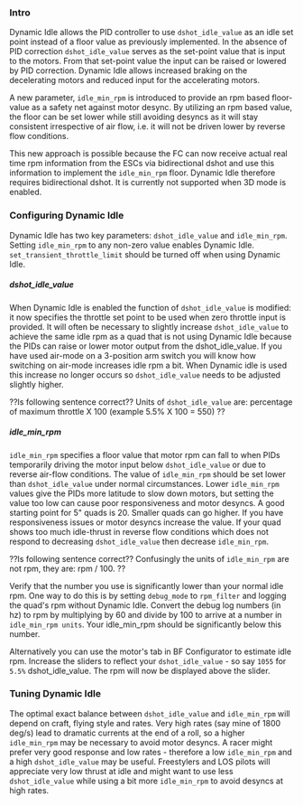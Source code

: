 ### Intro

Dynamic Idle allows the PID controller to use ``dshot_idle_value`` as an idle set point instead of a floor value as previously implemented. In the absence of PID correction ``dshot_idle_value`` serves as the set-point value that is input to the motors. From that set-point value the input can be raised or lowered by PID correction. Dynamic Idle allows  increased braking on the decelerating motors and reduced input for the accelerating motors. 

A new parameter, ``idle_min_rpm`` is introduced to provide an rpm based floor-value as a safety net against motor desync. By utilizing an rpm based value, the floor can be set lower while still avoiding desyncs as it will stay consistent irrespective of air flow, i.e. it will not be driven lower by reverse flow conditions.

This new approach is possible because the FC can now receive actual real time rpm information from the ESCs via bidirectional dshot and use this information to implement the ``idle_min_rpm`` floor. Dynamic Idle therefore requires bidirectional dshot. It is currently not supported when 3D mode is enabled.

### Configuring Dynamic Idle

Dynamic Idle has two key parameters: ``dshot_idle_value`` and ``idle_min_rpm``. Setting ``idle_min_rpm`` to any non-zero value enables Dynamic Idle. ``set_transient_throttle_limit`` should be turned off when using Dynamic Idle.

##### dshot_idle_value
When Dynamic Idle is enabled the function of ``dshot_idle_value`` is modified: it now specifies the throttle set point to be used when zero throttle input is provided. It will often be necessary to slightly increase ``dshot_idle_value`` to achieve the same idle rpm as a quad that is not using Dynamic Idle because the PIDs can raise or lower motor output from the dshot_idle_value. If you have used air-mode on a 3-position arm switch you will know how switching on air-mode increases idle rpm a bit. When Dynamic idle is used this increase no longer occurs so ``dshot_idle_value`` needs to be adjusted slightly higher.

??Is following sentence correct??
Units of ``dshot_idle_value`` are: percentage of maximum throttle X 100 (example 5.5% X 100 = 550)
??

##### idle_min_rpm
``idle_min_rpm`` specifies a floor value that motor rpm can fall to when PIDs temporarily driving the motor input below ``dshot_idle_value`` or due to reverse air-flow conditions. The value of ``idle_min_rpm`` should be set lower than ``dshot_idle_value`` under normal circumstances. Lower ``idle_min_rpm`` values give the PIDs more latitude to slow down motors, but setting the value too low can cause poor responsiveness and motor desyncs. A good starting point for 5" quads is 20. Smaller quads can go higher. If you have responsiveness issues or motor desyncs increase the value. If your quad shows too much idle-thrust in reverse flow conditions which does not respond to decreasing ``dshot_idle_value`` then decrease ``idle_min_rpm``. 

??Is following sentence correct??
Confusingly the units of ``idle_min_rpm`` are not rpm, they are: rpm / 100.
??


Verify that the number you use is significantly lower than your normal idle rpm. One way to do this is by setting ``debug_mode`` to ``rpm_filter`` and logging the quad's rpm without Dynamic Idle. Convert the debug log numbers (in hz) to rpm by multiplying by 60 and divide by 100 to arrive at a number in ``idle_min_rpm units``. Your idle_min_rpm should be significantly below this number.

Alternatively you can use the motor's tab in BF Configurator to estimate idle rpm. Increase the sliders to reflect your ``dshot_idle_value`` - so say ``1055`` for ``5.5%`` dshot_idle_value. The rpm will now be displayed above the slider.


### Tuning Dynamic Idle

The optimal exact balance between ``dshot_idle_value`` and ``idle_min_rpm`` will depend on craft, flying style and rates. Very high rates (say mine of 1800 deg/s) lead to dramatic currents at the end of a roll, so a higher ``idle_min_rpm`` may be necessary to avoid motor desyncs. A racer might prefer very good response and low rates - therefore a low ``idle_min_rpm`` and a high ``dshot_idle_value`` may be useful. Freestylers and LOS pilots will appreciate very low thrust at idle and might want to use less ``dshot_idle_value`` while using a bit more ``idle_min_rpm`` to avoid desyncs at high rates.

